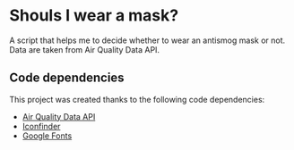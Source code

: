# Shouls I wear a mask?

A script that helps me to decide whether to wear an antismog mask or not. Data are taken from Air Quality Data API.

## Code dependencies

This project was created thanks to the following code dependencies:
* [Air Quality Data API](http://aqicn.org/city/poland/malopolska/krakow-ul.-dietla/)
* [Iconfinder](https://www.iconfinder.com/iconsets/fat-face-black)
* [Google Fonts](https://fonts.google.com/)